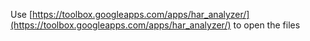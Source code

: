 Use [https://toolbox.googleapps.com/apps/har_analyzer/](https://toolbox.googleapps.com/apps/har_analyzer/) to open the files